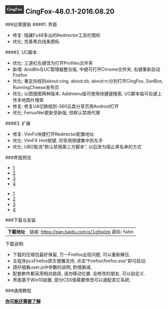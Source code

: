 ## ![icon](../../img/icon.jpg) CingFox-48.0.1-2016.08.20

###近期更新
####1. 界面
- 修复: 隐藏Fx48多出的Redirector工具栏图标
- 优化: 完善黑白线条图标

####2. UC脚本
- 优化: 三道杠右键改为打开Profiles文件夹
- 新增: AnoBtn与UC管理器整合版, 中键可打开Chrome文件夹, 右键重新启动Firefox
- 优化: 重定向规则about:cing, about:sb, about:rc分別打开CingFox, SunBox, RunningCheese发布页
- 优化: 以图搜图两种版本, Addmenu版可使用快捷键搜索, UC脚本版可右键上传本地图片搜索
- 修复: 修复UA切换规则-360云盘分享页用Android打开
- 优化: FeiruoNet更新至新版, 但默认禁用代理

####3. 扩展
- 修复: VimFx快捷打开Redirector配置地址
- 优化: VimFX Hint按键, 将常用按键集中到左手
- 优化: UBO取消"默认禁用第三方脚本", 以后改为阻止黑名单的方式

###界面预览

<div id="gallery">
<div style="max-width: 1200px;" class="rslides callbacks callbacks1 callbacks2" id="slide">
<a style="display: inline; float: none; position: absolute; opacity: 0; z-index: 1; transition: opacity 800ms ease-in-out 0s;" id="callbacks2_s0" href="https://github.com/dupontjoy/userChrome.js-Collections-/raw/master/CingFox/img/48.0.1-2016.08.20/preview.jpg" class="fancybox callbacks2_on" data-fancybox-group="button" 116=""><img class="aligncenter" src="https://github.com/dupontjoy/userChrome.js-Collections-/raw/master/CingFox/img/48.0.1-2016.08.20/preview.jpg" height="489" width="1024"></a>
<a style="display: inline; float: none; position: absolute; opacity: 0; z-index: 1; transition: opacity 800ms ease-in-out 0s;" id="callbacks2_s1" href="https://github.com/dupontjoy/userChrome.js-Collections-/raw/master/CingFox/img/48.0.1-2016.08.20/preview-2.jpg" class="fancybox" data-fancybox-group="button" 116=""><img class="aligncenter" src="https://github.com/dupontjoy/userChrome.js-Collections-/raw/master/CingFox/img/48.0.1-2016.08.20/preview-2.jpg" height="489" width="1024"></a>
<a style="display: inline; float: none; position: absolute; opacity: 0; z-index: 1; transition: opacity 800ms ease-in-out 0s;" id="callbacks2_s2" href="https://github.com/dupontjoy/userChrome.js-Collections-/raw/master/CingFox/img/48.0.1-2016.08.20/preview-3.jpg" class="fancybox" data-fancybox-group="button" 116=""><img class="aligncenter" src="https://github.com/dupontjoy/userChrome.js-Collections-/raw/master/CingFox/img/48.0.1-2016.08.20/preview-3.jpg" height="549" width="1024"></a>
<a style="display: inline; float: none; position: absolute; opacity: 0; z-index: 1; transition: opacity 800ms ease-in-out 0s;" id="callbacks2_s3" href="https://github.com/dupontjoy/userChrome.js-Collections-/raw/master/CingFox/img/48.0.1-2016.08.20/preview-4.jpg" class="fancybox" data-fancybox-group="button" 116=""><img class="aligncenter" src="https://github.com/dupontjoy/userChrome.js-Collections-/raw/master/CingFox/img/48.0.1-2016.08.20/preview-4.jpg" height="552" width="1024"></a>
</div>
<a href="#" class="callbacks_nav callbacks2_nav prev"><i class="fa fa-angle-left"></i></a><a href="#" class="callbacks_nav callbacks2_nav next"><i class="fa fa-angle-right"></i></a><ul class="callbacks_tabs callbacks2_tabs">
<li class="callbacks2_s1 callbacks_here"><a href="#" class="callbacks2_s1">1</a></li>
<li class="callbacks2_s2"><a href="#" class="callbacks2_s2">2</a></li>
<li class="callbacks2_s3"><a href="#" class="callbacks2_s3">3</a></li>
<li class="callbacks2_s4"><a href="#" class="callbacks2_s4">4</a></li></ul>
<a href="#" class="callbacks_nav callbacks1_nav prev"><i class="fa fa-angle-left"></i></a><a href="#" class="callbacks_nav callbacks1_nav next"><i class="fa fa-angle-right"></i></a><ul class="callbacks_tabs callbacks1_tabs">
<li class="callbacks1_s1"><a href="#" class="callbacks1_s1">1</a></li>
<li class="callbacks1_s2 callbacks_here"><a href="#" class="callbacks1_s2">2</a></li>
<li class="callbacks1_s3"><a href="#" class="callbacks1_s3">3</a></li>
<li class="callbacks1_s4"><a href="#" class="callbacks1_s4">4</a></li></ul></div>

###下载与安装

| |  |
| :-- | :-- |
| **下載地址** | 链接: https://pan.baidu.com/s/1gfpxIzp 密码: fwbn |

下载说明:
- 下载的压缩包最好保留, 万一Firefox出现问题, 可以重新解压.
- 主程序pcxFirefox原生便攜支持, 点击"Firefox\firefox.exe"即可启动.
- 請仔细看user.js中參數的说明, 酌情删减.
- 配套軟件都采用相对路径, 请勿移动位置. 会修改的朋友, 可以自定义.
- 界面基于Win10設置, 部分CSS值需要修改可以適配其它系統.

###通用教程

[**你可能还需要了解**](../..#你可能还需要了解)